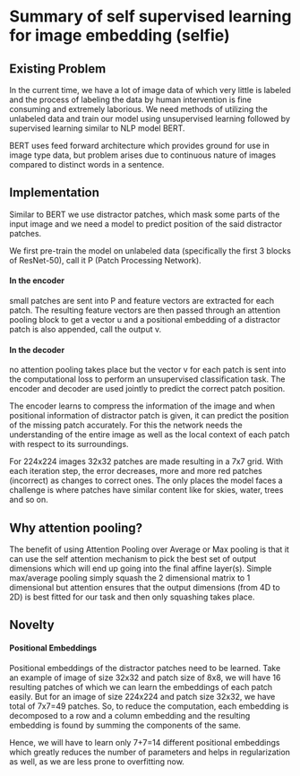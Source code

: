 # Summary of self supervised learning for image embedding (selfie)

## Existing Problem
In the current time, we have a lot of image data of which very little is labeled and the process of labeling the data by human intervention is fine consuming and extremely laborious. We need methods of utilizing the unlabeled data and train our model using unsupervised learning followed by supervised learning similar to NLP model BERT.

BERT uses feed forward architecture which provides ground for use in image type data, but problem arises due to continuous nature of images compared to distinct words in a sentence.

## Implementation
Similar to BERT we use distractor patches, which mask some parts of the input image and we need a model to predict position of the said distractor patches.

We first pre-train the model on unlabeled data (specifically the first 3 blocks of ResNet-50), call it P (Patch Processing Network).

#### In the encoder
small patches are sent into P and feature vectors are extracted for each patch. The resulting feature vectors are then passed through an attention pooling block to get a vector u and a positional embedding of a distractor patch is also appended, call the output v.

#### In the decoder 
no attention pooling takes place but the vector v for each patch is sent into the computational loss to perform an unsupervised classification task. The encoder and decoder are used jointly to predict the correct patch position.

The encoder learns to compress the information of the image and when positional information of distractor patch is given, it can predict the position of the missing patch accurately. For this the network needs the understanding of the entire image as well as the local context of each patch with respect to its surroundings.

For 224x224 images 32x32 patches are made resulting in a 7x7 grid. With each iteration step, the error decreases, more and more red patches (incorrect) as changes to correct ones. The only places the model faces a challenge is where patches have similar content like for skies, water, trees and so on.

## Why attention pooling?
The benefit of using Attention Pooling over Average or Max pooling is that it can use the self attention mechanism to pick the best set of output dimensions which will end up going into the final affine layer(s). Simple max/average pooling simply squash the 2 dimensional matrix to 1 dimensional but attention ensures that the output dimensions (from 4D to 2D) is best fitted for our task and then only squashing takes place.

## Novelty
#### Positional Embeddings
Positional embeddings of the distractor patches need to be learned. Take an example of image of size 32x32 and patch size of 8x8, we will have 16 resulting patches of which we can learn the embeddings of each patch easily. But for an image of size 224x224 and patch size 32x32, we have total of 7x7=49 patches. So, to reduce the computation, each embedding is decomposed to a row and a column embedding and the resulting embedding is found by summing the components of the same. 

Hence, we will have to learn only 7+7=14 different positional embeddings which greatly reduces the number of parameters and helps in regularization as well, as we are less prone to overfitting now.
